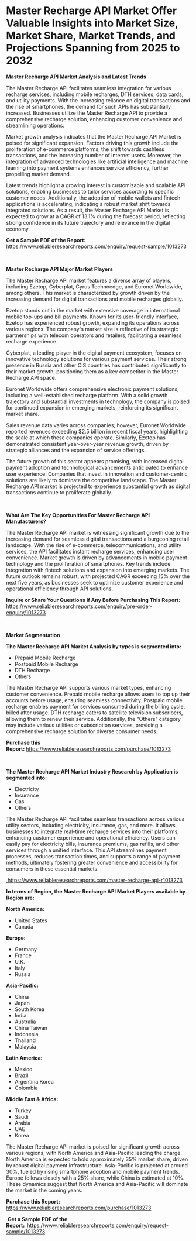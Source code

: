 <p><h1>Master Recharge API Market Offer Valuable Insights into Market Size, Market Share, Market Trends, and Projections Spanning from 2025 to 2032</h1></p><p><strong>Master Recharge API Market Analysis and Latest Trends</strong></p>
<p><p>The Master Recharge API facilitates seamless integration for various recharge services, including mobile recharges, DTH services, data cards, and utility payments. With the increasing reliance on digital transactions and the rise of smartphones, the demand for such APIs has substantially increased. Businesses utilize the Master Recharge API to provide a comprehensive recharge solution, enhancing customer convenience and streamlining operations.</p><p>Market growth analysis indicates that the Master Recharge API Market is poised for significant expansion. Factors driving this growth include the proliferation of e-commerce platforms, the shift towards cashless transactions, and the increasing number of internet users. Moreover, the integration of advanced technologies like artificial intelligence and machine learning into payment systems enhances service efficiency, further propelling market demand.</p><p>Latest trends highlight a growing interest in customizable and scalable API solutions, enabling businesses to tailor services according to specific customer needs. Additionally, the adoption of mobile wallets and fintech applications is accelerating, indicating a robust market shift towards integrated solutions. As a result, the Master Recharge API Market is expected to grow at a CAGR of 13.1% during the forecast period, reflecting strong confidence in its future trajectory and relevance in the digital economy.</p></p>
<p><strong>Get a Sample PDF of the Report:&nbsp;</strong> <a href="https://www.reliableresearchreports.com/enquiry/request-sample/1013273?utm_campaign=2927&utm_medium=2&utm_source=Github&utm_content=ia&utm_term=17042025&utm_id=master-recharge-api">https://www.reliableresearchreports.com/enquiry/request-sample/1013273</a></p>
<p>&nbsp;</p>
<p><strong>Master Recharge API Major Market Players</strong></p>
<p><p>The Master Recharge API market features a diverse array of players, including Ezetop, Cyberplat, Cyrus Technoedge, and Euronet Worldwide, among others. This market is characterized by growth driven by the increasing demand for digital transactions and mobile recharges globally.</p><p>Ezetop stands out in the market with extensive coverage in international mobile top-ups and bill payments. Known for its user-friendly interface, Ezetop has experienced robust growth, expanding its operations across various regions. The company's market size is reflective of its strategic partnerships with telecom operators and retailers, facilitating a seamless recharge experience.</p><p>Cyberplat, a leading player in the digital payment ecosystem, focuses on innovative technology solutions for various payment services. Their strong presence in Russia and other CIS countries has contributed significantly to their market growth, positioning them as a key competitor in the Master Recharge API space.</p><p>Euronet Worldwide offers comprehensive electronic payment solutions, including a well-established recharge platform. With a solid growth trajectory and substantial investments in technology, the company is poised for continued expansion in emerging markets, reinforcing its significant market share.</p><p>Sales revenue data varies across companies; however, Euronet Worldwide reported revenues exceeding $2.5 billion in recent fiscal years, highlighting the scale at which these companies operate. Similarly, Ezetop has demonstrated consistent year-over-year revenue growth, driven by strategic alliances and the expansion of service offerings.</p><p>The future growth of this sector appears promising, with increased digital payment adoption and technological advancements anticipated to enhance user experience. Companies that invest in innovation and customer-centric solutions are likely to dominate the competitive landscape. The Master Recharge API market is projected to experience substantial growth as digital transactions continue to proliferate globally.</p></p>
<p>&nbsp;</p>
<p><strong>What Are The Key Opportunities For Master Recharge API Manufacturers?</strong></p>
<p><p>The Master Recharge API market is witnessing significant growth due to the increasing demand for seamless digital transactions and a burgeoning retail landscape. With the rise of e-commerce, telecommunications, and utility services, the API facilitates instant recharge services, enhancing user convenience. Market growth is driven by advancements in mobile payment technology and the proliferation of smartphones. Key trends include integration with fintech solutions and expansion into emerging markets. The future outlook remains robust, with projected CAGR exceeding 15% over the next five years, as businesses seek to optimize customer experience and operational efficiency through API solutions.</p></p>
<p><strong>Inquire or Share Your Questions If Any Before Purchasing This Report:</strong> <a href="https://www.reliableresearchreports.com/enquiry/pre-order-enquiry/1013273?utm_campaign=2927&utm_medium=2&utm_source=Github&utm_content=ia&utm_term=17042025&utm_id=master-recharge-api">https://www.reliableresearchreports.com/enquiry/pre-order-enquiry/1013273</a></p>
<p>&nbsp;</p>
<p><strong>Market Segmentation</strong></p>
<p><strong>The Master Recharge API Market Analysis by types is segmented into:</strong></p>
<p><ul><li>Prepaid Mobile Recharge</li><li>Postpaid Mobile Recharge</li><li>DTH Recharge</li><li>Others</li></ul></p>
<p><p>The Master Recharge API supports various market types, enhancing customer convenience. Prepaid mobile recharge allows users to top up their accounts before usage, ensuring seamless connectivity. Postpaid mobile recharge enables payment for services consumed during the billing cycle, billed after usage. DTH recharge caters to satellite television subscribers, allowing them to renew their service. Additionally, the "Others" category may include various utilities or subscription services, providing a comprehensive recharge solution for diverse consumer needs.</p></p>
<p><strong>Purchase this Report:&nbsp;</strong><a href="https://www.reliableresearchreports.com/purchase/1013273?utm_campaign=2927&utm_medium=2&utm_source=Github&utm_content=ia&utm_term=17042025&utm_id=master-recharge-api">https://www.reliableresearchreports.com/purchase/1013273</a></p>
<p>&nbsp;</p>
<p><strong>The Master Recharge API Market Industry Research by Application is segmented into:</strong></p>
<p><ul><li>Electricity</li><li>Insurance</li><li>Gas</li><li>Others</li></ul></p>
<p><p>The Master Recharge API facilitates seamless transactions across various utility sectors, including electricity, insurance, gas, and more. It allows businesses to integrate real-time recharge services into their platforms, enhancing customer experience and operational efficiency. Users can easily pay for electricity bills, insurance premiums, gas refills, and other services through a unified interface. This API streamlines payment processes, reduces transaction times, and supports a range of payment methods, ultimately fostering greater convenience and accessibility for consumers in these essential markets.</p></p>
<p><a href="https://www.reliableresearchreports.com/master-recharge-api-r1013273?utm_campaign=2927&utm_medium=2&utm_source=Github&utm_content=ia&utm_term=17042025&utm_id=master-recharge-api">&nbsp;https://www.reliableresearchreports.com/master-recharge-api-r1013273</a></p>
<p><strong>In terms of Region, the Master Recharge API Market Players available by Region are:</strong></p>
<p>
    <p> <strong> North America: </strong>
        <ul>
            <li>United States</li>
            <li>Canada</li>
        </ul>
        </p> 
    <p> <strong> Europe: </strong>
        <ul>
            <li>Germany</li>
            <li>France</li>
            <li>U.K.</li>
            <li>Italy</li>
            <li>Russia</li>
        </ul>
        </p> 
    <p> <strong> Asia-Pacific: </strong>
        <ul>
            <li>China</li>
            <li>Japan</li>
            <li>South Korea</li>
            <li>India</li>
            <li>Australia</li>
            <li>China Taiwan</li>
            <li>Indonesia</li>
            <li>Thailand</li>
            <li>Malaysia</li>
        </ul>
        </p> 
    <p> <strong> Latin America: </strong>
        <ul>
            <li>Mexico</li>
            <li>Brazil</li>
            <li>Argentina Korea</li>
            <li>Colombia</li>
        </ul>
        </p> 
    <p> <strong> Middle East & Africa: </strong>
        <ul>
            <li>Turkey</li>
            <li>Saudi</li>
            <li>Arabia</li>
            <li>UAE</li>
            <li>Korea</li>
        </ul>
    </p>
    </p>
<p><p>The Master Recharge API market is poised for significant growth across various regions, with North America and Asia-Pacific leading the charge. North America is expected to hold approximately 35% market share, driven by robust digital payment infrastructure. Asia-Pacific is projected at around 30%, fueled by rising smartphone adoption and mobile payment trends. Europe follows closely with a 25% share, while China is estimated at 10%. These dynamics suggest that North America and Asia-Pacific will dominate the market in the coming years.</p></p>
<p><strong>Purchase this Report: </strong><a href="https://www.reliableresearchreports.com/purchase/1013273?utm_campaign=2927&utm_medium=2&utm_source=Github&utm_content=ia&utm_term=17042025&utm_id=master-recharge-api">https://www.reliableresearchreports.com/purchase/1013273</a></p>
<p>&nbsp;<strong>Get a Sample PDF of the Report:&nbsp;&nbsp;</strong><a href="https://www.reliableresearchreports.com/enquiry/request-sample/1013273?utm_campaign=2927&utm_medium=2&utm_source=Github&utm_content=ia&utm_term=17042025&utm_id=master-recharge-api">https://www.reliableresearchreports.com/enquiry/request-sample/1013273</a></p>
<p><strong></strong></p>
<p><p></p><p></p><p></p></p>
